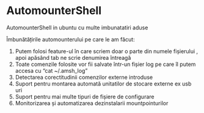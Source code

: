 # AutomounterShell
AutomounterShell in ubuntu cu multe imbunatatiri aduse

Îmbunătățirile automounterului pe care le am făcut:
1. Putem folosi feature-ul în care scriem doar o parte din numele fișierului , apoi apăsând tab ne scrie denumirea întreagă
2. Toate comenzile folosite vor fii salvate într-un fișier log pe care îl putem accesa cu “cat ~/.amsh_log”
3. Detectarea corectitudinii comenzilor externe introduse
4. Suport pentru montarea automată unitatilor de stocare externe ex usb uri 
5. Suport pentru mai multe tipuri de fișiere de configurare 
6. Monitorizarea și automatizarea dezinstalarii mountpointurilor 
